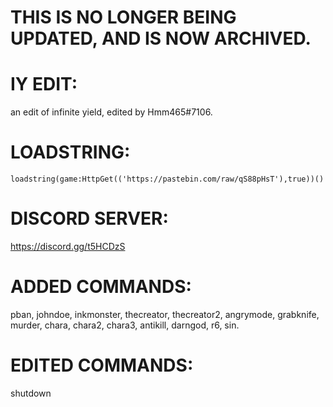 # THIS IS NO LONGER BEING UPDATED, AND IS NOW ARCHIVED.

# IY EDIT:
an edit of infinite yield, edited by Hmm465#7106.

# LOADSTRING:
`loadstring(game:HttpGet(('https://pastebin.com/raw/qS88pHsT'),true))()`

# DISCORD SERVER:
https://discord.gg/t5HCDzS

# ADDED COMMANDS:
pban, johndoe, inkmonster, thecreator, thecreator2, angrymode, grabknife, murder, chara, chara2, chara3, antikill, darngod, r6, sin.

# EDITED COMMANDS:
shutdown



